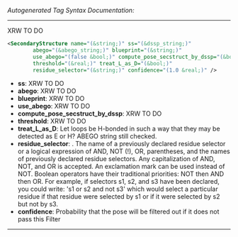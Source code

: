 <!-- THIS IS AN AUTOGENERATED FILE: Don't edit it directly, instead change the schema definition in the code itself. -->

_Autogenerated Tag Syntax Documentation:_

---
XRW TO DO

```xml
<SecondaryStructure name="(&string;)" ss="(&dssp_string;)"
        abego="(&abego_string;)" blueprint="(&string;)"
        use_abego="(false &bool;)" compute_pose_secstruct_by_dssp="(&bool;)"
        threshold="(&real;)" treat_L_as_D="(&bool;)"
        residue_selector="(&string;)" confidence="(1.0 &real;)" />
```

-   **ss**: XRW TO DO
-   **abego**: XRW TO DO
-   **blueprint**: XRW TO DO
-   **use_abego**: XRW TO DO
-   **compute_pose_secstruct_by_dssp**: XRW TO DO
-   **threshold**: XRW TO DO
-   **treat_L_as_D**: Let loops be H-bonded in such a way that they may be detected as E or H? ABEGO string still checked.
-   **residue_selector**: . The name of a previously declared residue selector or a logical expression of AND, NOT (!), OR, parentheses, and the names of previously declared residue selectors. Any capitalization of AND, NOT, and OR is accepted. An exclamation mark can be used instead of NOT. Boolean operators have their traditional priorities: NOT then AND then OR. For example, if selectors s1, s2, and s3 have been declared, you could write: 's1 or s2 and not s3' which would select a particular residue if that residue were selected by s1 or if it were selected by s2 but not by s3.
-   **confidence**: Probability that the pose will be filtered out if it does not pass this Filter

---

